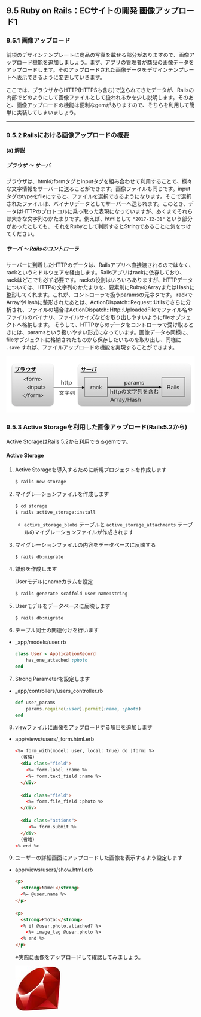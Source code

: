 ## 9.5 Ruby on Rails：ECサイトの開発 画像アップロード1

### 9.5.1 画像アップロード

前項のデザインテンプレートに商品の写真を載せる部分がありますので、画像アップロード機能を追加しましょう。まず、アプリの管理者が商品の画像データをアップロードします。そのアップロードされた画像データをデザインテンプレートへ表示できるように変更していきます。

ここでは、ブラウザからHTTP(HTTPSも含む)で送られてきたデータが、Railsの内部でどのようにして画像ファイルとして扱われるかを少し説明します。そのあと、画像アップロードの機能は便利なgemがありますので、そちらを利用して簡単に実装してしまいましょう。

- - -

### 9.5.2 Railsにおける画像アップロードの概要

#### (a) 解説

##### ブラウザ 〜 サーバ

ブラウザは、htmlのformタグとinputタグを組み合わせて利用することで、様々な文字情報をサーバーに送ることができます。画像ファイルも同じです。inputタグのtypeをfileにすると、ファイルを選択できるようになります。そこで選択されたファイルは、バイナリデータとしてサーバーへ送られます。このとき、データはHTTPのプロトコルに乗っ取った表現になっていますが、あくまでそれらは大きな文字列のかたまりです。例えば、htmlとして `"2017-12-31"` という部分があったとしても、 それをRubyとして判断するとStringであることに気をつけてください。

##### サーバ 〜 Railsのコントローラ

サーバーに到着したHTTPのデータは、Railsアプリへ直接渡されるのではなく、rackというミドルウェアを経由します。Railsアプリはrackに依存しており、rackはどこでも必ず必要です。rackの役割はいろいろありますが、HTTPデータについては、HTTPの文字列のかたまりを、要素別にRubyのArrayまたはHashに整形してくれます。これが、コントローラで扱うparamsの元ネタです。
rackでArrayやHashに整形されたあとは、ActionDispatch::Request::Utilsでさらに分析され、ファイルの場合はActionDispatch::Http::UploadedFileでファイル名やファイルのバイナリ、ファイルサイズなどを取り出しやすいようにfileオブジェクトへ格納します。
そうして、HTTPからのデータをコントローラで受け取るときには、paramsという扱いやすい形式になっています。画像データも同様に、fileオブジェクトに格納されたものから保存したいものを取り出し、同様に `.save` すれば、ファイルアップロードの機能を実現することができます。

![画像](images/09-5-2-1.png)

### 9.5.3 Active Storageを利用した画像アップロード(Rails5.2から)

Active StorageはRails 5.2から利用できるgemです。

#### Active Storage

 1. Active Storageを導入するために新規プロジェクトを作成します
    ```bash
    $ rails new storage
    ```
 2. マイグレーションファイルを作成します
    ```bash
    $ cd storage
    $ rails active_storage:install
    ```
    - `active_storage_blobs` テーブルと `active_storage_attachments` テーブルのマイグレーションファイルが作成されます

 3. マイグレーションファイルの内容をデータベースに反映する
    ```bash
    $ rails db:migrate
    ```

 4. 雛形を作成します

    Userモデルにnameカラムを設定
    ```bash
    $ rails generate scaffold user name:string
    ```

 5. Userモデルをデータベースに反映します
    ```bash
    $ rails db:migrate
    ```

 6. テーブル同士の関連付けを行います

 - _app/models/user.rb

    ```ruby
    class User < ApplicationRecord
        has_one_attached :photo
    end
    ```
 7. Strong Parameterを設定します

 - _app/controllers/users_controller.rb

    ```ruby
    def user_params
        params.require(:user).permit(:name, :photo)
    end
    ```
 8. viewファイルに画像をアップロードする項目を追加します

 - app/views/users/_form.html.erb

    ```html
    <%= form_with(model: user, local: true) do |form| %>
      (省略)
      <div class="field">
        <%= form.label :name %>
        <%= form.text_field :name %>
      </div>

      <div class="field">
        <%= form.file_field :photo %>
      </div>

      <div class="actions">
         <%= form.submit %>
      </div>
      (省略)
    <% end %>
    ```

 9. ユーザーの詳細画面にアップロードした画像を表示するよう設定します

 - app/views/users/show.html.erb

    ```html
    <p>
      <strong>Name:</strong>
      <%= @user.name %>
    </p>

    <p>
      <strong>Photo:</strong>
      <% if @user.photo.attached? %>
        <%= image_tag @user.photo %>
      <% end %>
    </p>
    ```

    ※実際に画像をアップロードして確認してみましょう。

    ![RubyLogo](images/RubyLogo.png)
